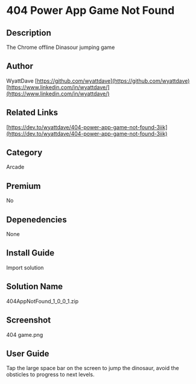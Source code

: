 # 404 Power App Game Not Found

## Description
The Chrome offline Dinasour jumping game

## Author
WyattDave
[https://github.com/wyattdave](https://github.com/wyattdave)
[https://www.linkedin.com/in/wyattdave/](https://www.linkedin.com/in/wyattdave/)

## Related Links
[https://dev.to/wyattdave/404-power-app-game-not-found-3iik](https://dev.to/wyattdave/404-power-app-game-not-found-3iik)

## Category
Arcade

## Premium
No

## Depenedencies
None

## Install Guide
Import solution

## Solution Name
404AppNotFound_1_0_0_1.zip

## Screenshot
404 game.png

## User Guide
Tap the large space bar on the screen to jump the dinosaur, avoid the obsticles to progress to next levels.